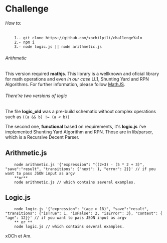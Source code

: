 # Challenge

###### How to: 
```
	1.- git clone https://github.com/xochilpili/challengeYalo
	2.- npm i
	3.- node logic.js || node arithmetic.js
```

###### Arithmetic

This version required **mathjs**. This library is a wellknown and oficial library for math operations and even _in our case_
LL1, Shunting Yard and RPN Algorithms. For further information, please follow [MathJS](https://mathjs.org/).

###### There're two versions of logic
The file **logic_old** was a pre-build schematic without complex operations such as ```((a && b) != (a < b))```

The second one, **functional** based on requirements, it's **logic.js** i've implemented Shunting Yard Algorithm and RPN. Those are in lib/parser, which is a Recursive Decent Parser.


## Arithmetic.js

```
	node arithmetic.js '{"expression": "((2+3) - (5 * 2 + 3)", "save":"result", "transitions": {"next": 1, "error": 2}}' // if you want to pass JSON input as argv
	**or**
	node arithmetic.js // which contains several examples.
```

## Logic.js

```
	node logic.js '{"expression": "(age > 18)", "save":"result", "transitions": {"isTrue": 1, "isFalse": 2, "isError": 3}, "context": { "age": 12}}' // if you want to pass JSON input as argv
	** or **
	node logic.js // which contains several examples.
```

xOCh et Am.
	
